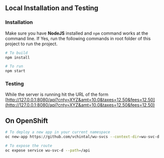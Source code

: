 ## Local Installation and Testing

### Installation 

Make sure you have **NodeJS** installed and `npm` command works at the command line. If Yes, run the following commands in root folder of this project to run the project.

```sh 
# To build 
npm install 

# To run
npm start
```

### Testing 

While the server is running hit the URL of the form [http://127.0.0.1:8080/api?cnty=XYZ&amt=10.0&taxes=12.50&fees=12.50](http://127.0.0.1:8080/api?cnty=XYZ&amt=10.0&taxes=12.50&fees=12.50)

## On OpenShift 

```sh 
# To deploy a new app in your current namespace
oc new-app https://github.com/vchintal/wu-svcs --context-dir=wu-svc-d

# To expose the route 
oc expose service wu-svc-d --path=/api
```
